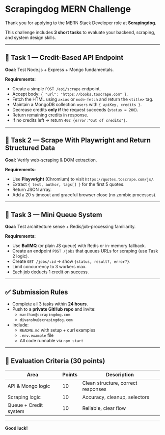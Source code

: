 # Scrapingdog MERN Challenge

Thank you for applying to the MERN Stack Developer role at **Scrapingdog**.

This challenge includes **3 short tasks** to evaluate your backend, scraping, and system design skills.

---

## 🧩 Task 1 — Credit-Based API Endpoint
**Goal:** Test Node.js + Express + Mongo fundamentals.

**Requirements:**
- Create a simple `POST /api/scrape` endpoint.
- Accept body: `{ "url": "https://books.toscrape.com" }`.
- Fetch the HTML using `axios` or `node-fetch` and return the `<title>` tag.
- Maintain a MongoDB collection `users` with `{ apiKey, credits }`.
- Decrease credits **only if** the request succeeds (`status = 200`).
- Return remaining credits in response.
- If no credits left → return `402 {error:"Out of credits"}`.

---

## 🧩 Task 2 — Scrape With Playwright and Return Structured Data
**Goal:** Verify web-scraping & DOM extraction.

**Requirements:**
- Use **Playwright** (Chromium) to visit `https://quotes.toscrape.com/js/`.
- Extract `{ text, author, tags[] }` for the first 5 quotes.
- Return JSON array.
- Add a 20 s timeout and graceful browser close (no zombie processes).

---

## 🧩 Task 3 — Mini Queue System
**Goal:** Test architecture sense + Redis/job-processing familiarity.

**Requirements:**
- Use **BullMQ** (or plain JS queue) with Redis or in-memory fallback.
- Create an endpoint `POST /jobs` that queues URLs for scraping (use Task 2 logic).
- Create `GET /jobs/:id` → show `{status, result?, error?}`.
- Limit concurrency to 3 workers max.
- Each job deducts 1 credit on success.

---

## ✅ Submission Rules
- Complete all 3 tasks within **24 hours**.
- Push to a **private GitHub repo** and invite:
  - `manthan@scrapingdog.com`
  - `divanshu@scrapingdog.com`
- Include:
  - `README.md` with setup + curl examples
  - `.env.example` file
  - All code runnable via `npm start`

---

## 🧮 Evaluation Criteria (30 points)
| Area | Points | Description |
|------|---------|--------------|
| API & Mongo logic | 10 | Clean structure, correct responses |
| Scraping logic | 10 | Accuracy, cleanup, selectors |
| Queue + Credit system | 10 | Reliable, clear flow |

---

**Good luck!**

